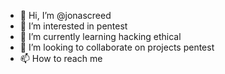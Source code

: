 - 👋 Hi, I’m @jonascreed
- 👀 I’m interested in pentest
- 🌱 I’m currently learning hacking ethical
- 💞️ I’m looking to collaborate on projects pentest
- 📫 How to reach me 

<!---
jonascreed/jonascreed is a ✨ special ✨ repository because its `README.md` (this file) appears on your GitHub profile.
You can click the Preview link to take a look at your changes.
--->

